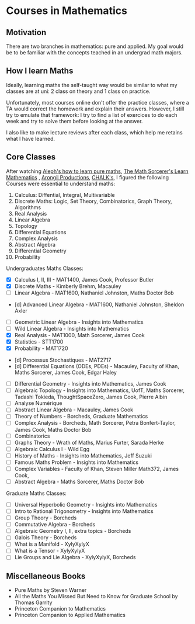 # Courses in Mathematics

## Motivation

There are two branches in mathematics: pure and applied. My goal would
be to be familiar with the concepts teached in an undergrad math majors.

## How I learn Maths

Ideally, learning maths the self-taught way would be similar to what
my classes are at uni: 2 class on theory and 1 class on practice.

Unfortunately, most courses online don't offer the practice classes,
where a TA would correct the homework and explain their answers. However,
I still try to emulate that framework: I try to find a list of exercices
to do each week and try to solve them before looking at the answer.

I also like to make lecture reviews after each class, which help me retains
what I have learned.

## Core Classes

After watching [Aleph's how to learn pure maths](https://www.youtube.com/watch?v=fo-alw2q-BU&t=430s), [The Math Sorcerer's Learn Mathematics](https://www.youtube.com/watch?v=pTnEG_WGd2Q) , [Arongil Productions](https://www.youtube.com/watch?v=lapgPfFAgr4), [CHALK's](https://www.youtube.com/watch?v=fG7ZKdKTo6E&t=1220s), I figured the following Courses were essential to
understand maths:

1. Calculus: Diffential, Integral, Multivariable
3. Discrete Maths: Logic, Set Theory, Combinatorics, Graph Theory, Algorithms
4. Real Analysis
5. Linear Algebra
6. Topology
7. Differential Equations
8. Complex Analysis
9. Abstract Algebra
10. Differential Geometry
11. Probability

Undergraduates Maths Classes:
- [X] Calculus I, II, III - MAT1400, James Cook, Professor Butler
- [X] Discrete Maths - Kimberly Brehm, Macauley
- [ ] Linear Algebra - MAT1600, Nathaniel Johnston, Maths Doctor Bob
- [d] Advanced Linear Algebra - MAT1600, Nathaniel Johnston, Sheldon Axler
- [ ] Geometric Linear Algebra - Insights into Mathematics
- [ ] Wild Linear Algebra - Insights into Mathematics
- [X] Real Analysis - MAT1000, Math Sorcerer, James Cook
- [X] Statistics - STT1700
- [X] Probability - MAT1720
- [d] Processus Stochastiques - MAT2717
- [d] Differential Equations (ODEs, PDEs) - Macauley, Faculty of Khan, Maths Sorcerer, James Cook, Edgar Haley
- [ ] Differential Geometry - Insights into Mathematics, James Cook
- [ ] Algebraic Topology - Insights into Mathematics, UofT, Maths Sorcerer, Tadashi Tokieda, ThoughtSpaceZero, James Cook, Pierre Albin
- [ ] Analyse Numérique
- [ ] Abstract Linear Algebra - Macauley, James Cook
- [ ] Theory of Numbers - Borcheds, Graduate Mathematics
- [ ] Complex Analysis - Borcheds, Math Sorcerer, Petra Bonfert-Taylor, James Cook, Maths Doctor Bob
- [ ] Combinatorics
- [ ] Graphs Theory - Wrath of Maths, Marius Furter, Sarada Herke
- [ ] Algebraic Calculus I - Wild Egg
- [ ] History of Maths - Insights into Mathematics, Jeff Suzuki
- [ ] Famous Maths Problem - Insights into Mathematics
- [ ] Complex Variables - Faculty of Khan, Steven Miller Math372, James Cook,
- [ ] Abstract Algebra - Maths Sorcerer, Maths Doctor Bob

Graduate Maths Classes:
- [ ] Universal Hyperbolic Geometry - Insights into Mathematics
- [ ] Intro to Rational Trigonometry - Insights into Mathematics
- [ ] Group Theory - Borcheds
- [ ] Commutative Algebra - Borcheds
- [ ] Algebraic Geometry I, II, extra topics - Borcheds
- [ ] Galois Theory - Borcheds
- [ ] What is a Manifold - XylyXylyX
- [ ] What is a Tensor - XylyXylyX
- [ ] Lie Groups and Lie Algebra - XylyXylyX, Borcheds

## Miscellaneous Books

- Pure Maths by Steven Warner
- All the Maths You Missed But Need to Know for Graduate School by
  Thomas Garrity
- Princeton Companion to Mathematics
- Princeton Companion to Applied Mathematics

